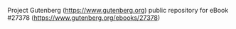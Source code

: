 Project Gutenberg (https://www.gutenberg.org) public repository for eBook #27378 (https://www.gutenberg.org/ebooks/27378)
